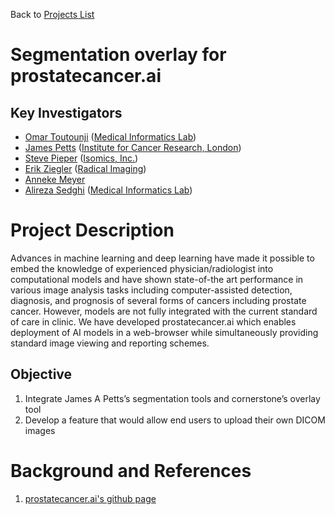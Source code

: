 Back to [Projects List](../../README.md#ProjectsList)

# Segmentation overlay for prostatecancer.ai

## Key Investigators

- [Omar Toutounji][omar] ([Medical Informatics Lab][med-i-lab])
- [James Petts][james] ([Institute for Cancer Research, London][icr-london])
- [Steve Pieper][steve] ([Isomics, Inc.][Isomics])
- [Erik Ziegler][erik] ([Radical Imaging][radical])
- [Anneke Meyer][anneke] 
- [Alireza Sedghi][alireza] ([Medical Informatics Lab][med-i-lab])

# Project Description

Advances in machine learning and deep learning have made it possible to embed the knowledge of experienced physician/radiologist into computational models and have shown state-of-the art performance in various image analysis tasks including computer-assisted detection, diagnosis, and prognosis of several forms of cancers including prostate cancer. However, models are not fully integrated with the current standard of care in clinic. We have developed prostatecancer.ai which enables deployment of AI models in a web-browser while simultaneously providing standard image viewing and reporting schemes.

## Objective

1. Integrate James A Petts’s segmentation tools and cornerstone’s overlay tool
2. Develop a feature that would allow end users to upload their own DICOM images


# Background and References

1. [prostatecancer.ai's github page][prostatecancer.ai-github]


[radical]: http://radicalimaging.com/
[icr-london]: https://www.icr.ac.uk/
[omar]: https://github.com/omartoutounji
[james]: https://github.com/jamesapetts
[erik]: https://github.com/swederik
[med-i-lab]: http://medi.cs.queensu.ca/
[alireza]: https://github.com/sedghi
[steve]: https://github.com/pieper
[Isomics]: http://isomics.com
[anneke]: https://github.com/AnnekeMeyer
[prostatecancer.ai-github]: https://github.com/Tesseract-MI/prostatecancer.ai
